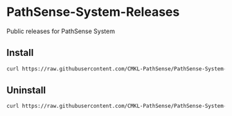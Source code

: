 # PathSense-System-Releases
Public releases for PathSense System

## Install
```sh
curl https://raw.githubusercontent.com/CMKL-PathSense/PathSense-System-Releases/refs/heads/main/install.sh | sh
```

## Uninstall
```sh
curl https://raw.githubusercontent.com/CMKL-PathSense/PathSense-System-Releases/refs/heads/main/remove.sh | sh
```
